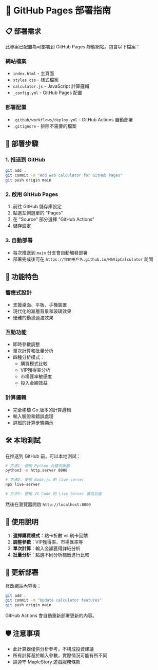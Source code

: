 # 🚀 GitHub Pages 部署指南

## 📋 部署需求

此專案已配置為可部署到 GitHub Pages 靜態網站。包含以下檔案：

### 網站檔案
- `index.html` - 主頁面
- `styles.css` - 樣式檔案  
- `calculator.js` - JavaScript 計算邏輯
- `_config.yml` - GitHub Pages 配置

### 部署配置
- `.github/workflows/deploy.yml` - GitHub Actions 自動部署
- `.gitignore` - 排除不需要的檔案

## 🔧 部署步驟

### 1. 推送到 GitHub
```bash
git add .
git commit -m "Add web calculator for GitHub Pages"
git push origin main
```

### 2. 啟用 GitHub Pages
1. 前往 GitHub 儲存庫設定
2. 點選左側選單的 "Pages"
3. 在 "Source" 部分選擇 "GitHub Actions"
4. 儲存設定

### 3. 自動部署
- 每次推送到 `main` 分支會自動觸發部署
- 部署完成後可在 `https://你的用戶名.github.io/MSVipCalculator` 訪問

## 🎯 功能特色

### 響應式設計
- 支援桌面、平板、手機裝置
- 現代化的漸層背景和玻璃效果
- 優雅的動畫過渡效果

### 互動功能
- 即時參數調整
- 單次計算和批量分析
- 四種分析模式：
  - 購買模式比較
  - VIP獲得率分析  
  - 市場匯率敏感度
  - 投入金額效益

### 計算邏輯
- 完全移植 Go 版本的計算邏輯
- 輸入驗證和錯誤處理
- 詳細的計算步驟顯示

## 🛠️ 本地測試

在推送到 GitHub 前，可以本地測試：

```bash
# 方法1: 使用 Python 內建伺服器
python3 -m http.server 8000

# 方法2: 使用 Node.js 的 live-server
npx live-server

# 方法3: 使用 VS Code 的 Live Server 擴充功能
```

然後在瀏覽器開啟 `http://localhost:8000`

## 📱 使用說明

1. **選擇購買模式**：點卡折數 vs 刷卡回饋
2. **調整參數**：VIP獲得率、市場匯率等
3. **單次計算**：輸入金額獲得詳細分析
4. **批量分析**：點選不同分析標籤進行比較

## 🔄 更新部署

修改網站內容後：
```bash
git add .
git commit -m "Update calculator features"
git push origin main
```

GitHub Actions 會自動重新部署更新的內容。

## 🛡️ 注意事項

- 此計算器僅供分析參考，不構成投資建議
- 所有計算基於輸入參數，實際情況可能有所不同
- 請遵守 MapleStory 遊戲服務條款
